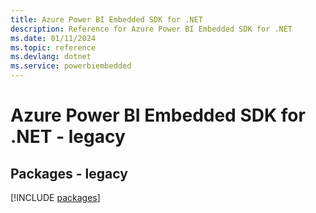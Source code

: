 ```yaml
---
title: Azure Power BI Embedded SDK for .NET
description: Reference for Azure Power BI Embedded SDK for .NET
ms.date: 01/11/2024
ms.topic: reference
ms.devlang: dotnet
ms.service: powerbiembedded
---
```

# Azure Power BI Embedded SDK for .NET - legacy
## Packages - legacy
[!INCLUDE [packages](power-bi-embedded-index.md)]
